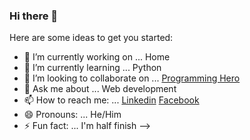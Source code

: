 ### Hi there 👋


Here are some ideas to get you started:

- 🔭 I’m currently working on ... Home
- 🌱 I’m currently learning ... Python
- 👯 I’m looking to collaborate on ... [Programming Hero](https://www.programming-hero.com/)
- 💬 Ask me about ... Web development
- 📫 How to reach me: ... [Linkedin](https://www.linkedin.com/in/sahil-imrose-zaheen/) [Facebook](https://www.facebook.com/sahil.imrose)
- 😄 Pronouns: ... He/Him
- ⚡ Fun fact: ... I'm half finish
-->
